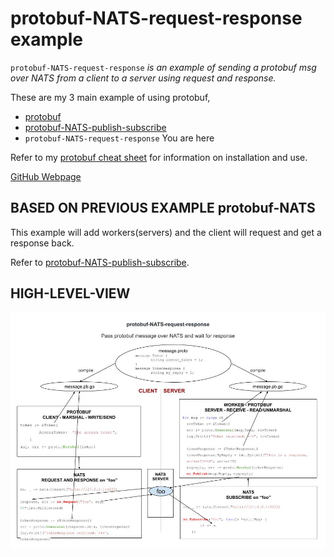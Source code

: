 # protobuf-NATS-request-response example

`protobuf-NATS-request-response` _is an example of
sending a protobuf msg over NATS from a
client to a server using request and response._

These are my 3 main example of using protobuf,

* [protobuf](https://github.com/JeffDeCola/my-go-examples/tree/master/messaging/protobuf)
* [protobuf-NATS-publish-subscribe](https://github.com/JeffDeCola/my-go-examples/tree/master/messaging/protobuf-NATS-publish-subscribe)
* `protobuf-NATS-request-response` You are here

Refer to my
[protobuf cheat sheet](https://github.com/JeffDeCola/my-cheat-sheets/tree/master/software/development/software-architectures/messaging/protobuf-cheat-sheet)
for information on installation and use.

[GitHub Webpage](https://jeffdecola.github.io/my-go-examples/)

## BASED ON PREVIOUS EXAMPLE protobuf-NATS

This example will add workers(servers) and the client will request
and get a response back.

Refer to
[protobuf-NATS-publish-subscribe](https://github.com/JeffDeCola/my-go-examples/tree/master/protobuf-NATS-publish-subscribe).

## HIGH-LEVEL-VIEW

![IMAGE - protobuf-NATS-request-response - IMAGE](../../docs/pics/protobuf-NATS-request-response.jpg)
